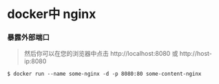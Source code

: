 # docker中 nginx

### 暴露外部端口
> 然后你可以在您的浏览器中点击 http://localhost:8080 或 http://host-ip:8080
```
$ docker run --name some-nginx -d -p 8080:80 some-content-nginx
```
